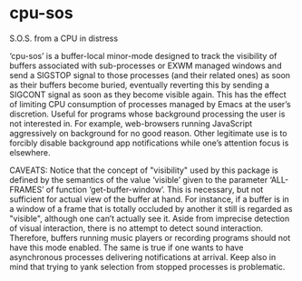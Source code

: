 # cpu-sos
S.O.S. from a CPU in distress

‘cpu-sos’ is a buffer-local minor-mode designed to track the
visibility of buffers associated with sub-processes or EXWM managed
windows and send a SIGSTOP signal to those processes (and their
related ones) as soon as their buffers become buried, eventually
reverting this by sending a SIGCONT signal as soon as they become
visible again.  This has the effect of limiting CPU consumption of
processes managed by Emacs at the user’s discretion.  Useful for
programs whose background processing the user is not interested in.
For example, web-browsers running JavaScript aggressively on
background for no good reason.  Other legitimate use is to forcibly
disable background app notifications while one’s attention focus is
elsewhere.

CAVEATS: Notice that the concept of "visibility" used by this package
is defined by the semantics of the value ‘visible’ given to the
parameter ‘ALL-FRAMES’ of function ‘get-buffer-window’.  This is
necessary, but not sufficient for actual view of the buffer at hand.
For instance, if a buffer is in a window of a frame that is totally
occluded by another it still is regarded as "visible", although one
can’t actually see it.  Aside from imprecise detection of visual
interaction, there is no attempt to detect sound interaction.
Therefore, buffers running music players or recording programs should
not have this mode enabled.  The same is true if one wants to have
asynchronous processes delivering notifications at arrival.  Keep also
in mind that trying to yank selection from stopped processes is
problematic.

